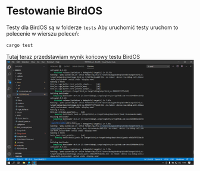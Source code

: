 # Testowanie BirdOS
Testy dla BirdOS są w folderze ```tests```
Aby uruchomić testy uruchom to polecenie w wierszu poleceń:
```cmd
cargo test
```
Tutaj teraz przedstawiam wynik końcowy testu BirdOS
![tests](/demo/testing.png)